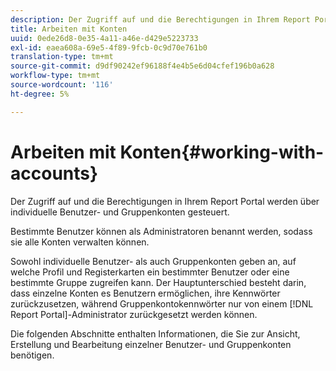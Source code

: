 ```yaml
---
description: Der Zugriff auf und die Berechtigungen in Ihrem Report Portal werden über individuelle Benutzer- und Gruppenkonten gesteuert.
title: Arbeiten mit Konten
uuid: 0ede26d8-0e35-4a11-a46e-d429e5223733
exl-id: eaea608a-69e5-4f89-9fcb-0c9d70e761b0
translation-type: tm+mt
source-git-commit: d9df90242ef96188f4e4b5e6d04cfef196b0a628
workflow-type: tm+mt
source-wordcount: '116'
ht-degree: 5%

---
```


# Arbeiten mit Konten{#working-with-accounts}

Der Zugriff auf und die Berechtigungen in Ihrem Report Portal werden über individuelle Benutzer- und Gruppenkonten gesteuert.

Bestimmte Benutzer können als Administratoren benannt werden, sodass sie alle Konten verwalten können.

Sowohl individuelle Benutzer- als auch Gruppenkonten geben an, auf welche Profil und Registerkarten ein bestimmter Benutzer oder eine bestimmte Gruppe zugreifen kann. Der Hauptunterschied besteht darin, dass einzelne Konten es Benutzern ermöglichen, ihre Kennwörter zurückzusetzen, während Gruppenkontokennwörter nur von einem [!DNL Report Portal]-Administrator zurückgesetzt werden können.

Die folgenden Abschnitte enthalten Informationen, die Sie zur Ansicht, Erstellung und Bearbeitung einzelner Benutzer- und Gruppenkonten benötigen.
